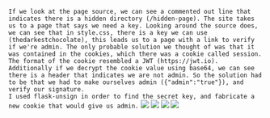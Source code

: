 `If we look at the page source, we can see a commented out line that indicates there is a hidden directory (/hidden-page). The site takes us to a page that says we need a key. Looking around the source does, we can see that in style.css, there is a key we can use (thedarkestchocolate), this leads us to a page with a link to verify if we're admin. The only probable solution we thought of was that it was contained in the cookies, which there was a cookie called session. The format of the cookie resembled a JWT (https://jwt.io). Additionally if we decrypt the cookie value using base64, we can see there is a header that indicates we are not admin. So the solution had to be that we had to make ourselves admin ({"admin":"true"}), and verify our signature. `  
`I used flask-unsign in order to find the secret key, and fabricate a new cookie that would give us admin.`
![](https://media.discordapp.net/attachments/982094827170713712/1071847150583038032/image.png)
![](https://media.discordapp.net/attachments/982094827170713712/1071847618101117030/image.png)
![](https://media.discordapp.net/attachments/982094827170713712/1071847929498832966/image.png)
![](https://cdn.discordapp.com/attachments/1071846023359643748/1071848778237222922/image.png)
